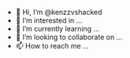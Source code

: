 - 👋 Hi, I’m @kenzzvshacked
- 👀 I’m interested in ...
- 🌱 I’m currently learning ...
- 💞️ I’m looking to collaborate on ...
- 📫 How to reach me ...

<!---
kenzzvshacked/kenzzvshacked is a ✨ special ✨ repository because its `README.md` (this file) appears on your GitHub profile.
You can click the Preview link to take a look at your changes.
--->
